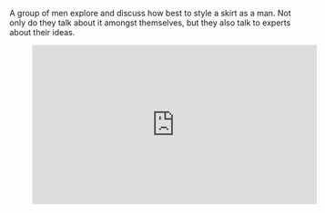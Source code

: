 A group of men explore and discuss how best to style a skirt as a man. Not only do they talk about it amongst themselves, but they also talk to experts about their ideas.

<figure><div class="wp-block-embed__wrapper"><iframe loading="lazy" title="Dressing in Skirts | PAQ Ep #74 | A Show About Streetwear and Fashion" width="500" height="281" src="https://www.youtube.com/embed/4nud234Ts6w?start=1102&amp;feature=oembed" frameborder="0" allow="accelerometer; autoplay; clipboard-write; encrypted-media; gyroscope; picture-in-picture; web-share" referrerpolicy="strict-origin-when-cross-origin" allowfullscreen=""></iframe></div></figure>